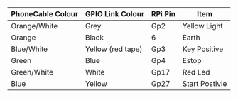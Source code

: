 | PhoneCable Colour | GPIO Link Colour | RPi Pin | Item
| --- | --- | --- | --- |
| Orange/White | Grey | Gp2 | Yellow Light |
| Orange | Black | 6 | Earth |
| Blue/White | Yellow (red tape) | Gp3 | Key Positive |
| Green | Blue | Gp4 | Estop |
| Green/White | White | Gp17 | Red Led |
| Blue | Yellow | Gp27 | Start Postivie |